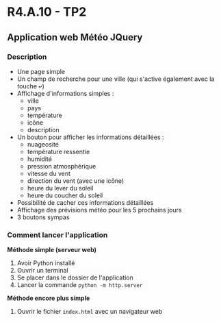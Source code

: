 # R4.A.10 - TP2

## Application web Météo JQuery

### Description
- Une page simple
- Un champ de recherche pour une ville (qui s'active également avec la touche <kbd>↩</kbd>)
- Affichage d'informations simples :
  - ville
  - pays
  - température
  - icône
  - description
- Un bouton pour afficher les informations détaillées :
  - nuageosité
  - température ressentie
  - humidité
  - pression atmosphérique
  - vitesse du vent
  - direction du vent (avec une icône)
  - heure du lever du soleil
  - heure du coucher du soleil
- Possibilité de cacher ces informations détaillées
- Affichage des prévisions météo pour les 5 prochains jours
- 3 boutons sympas

### Comment lancer l'application
**Méthode simple (serveur web)**
1. Avoir Python installé
2. Ouvrir un terminal
3. Se placer dans le dossier de l'application
4. Lancer la commande `python -m http.server`

**Méthode encore plus simple**
1. Ouvrir le fichier `index.html` avec un navigateur web
